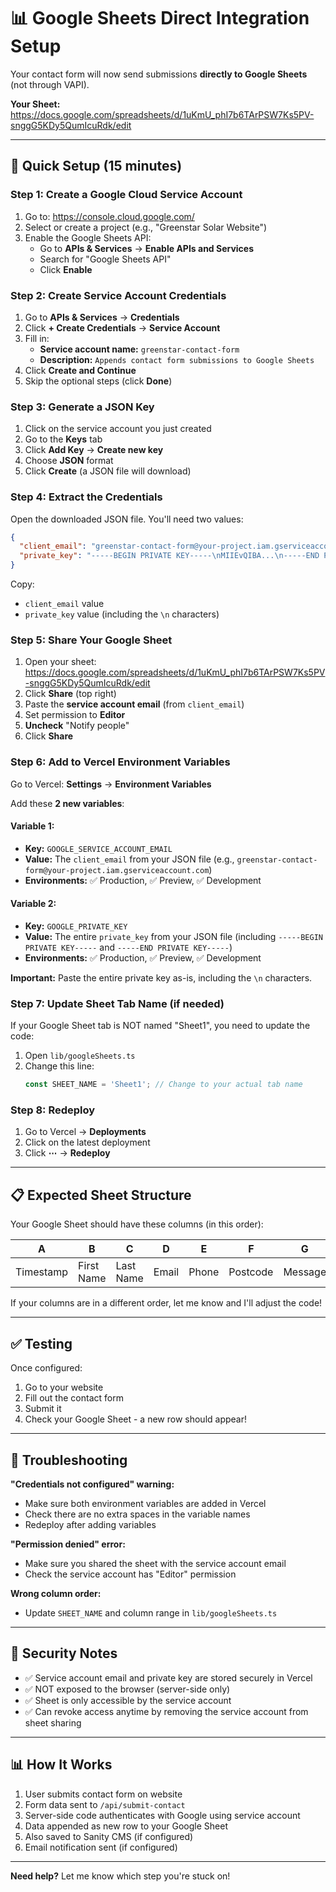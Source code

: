 # 📊 Google Sheets Direct Integration Setup

Your contact form will now send submissions **directly to Google Sheets** (not through VAPI).

**Your Sheet:** https://docs.google.com/spreadsheets/d/1uKmU_phI7b6TArPSW7Ks5PV-snggG5KDy5QumIcuRdk/edit

---

## 🚀 Quick Setup (15 minutes)

### Step 1: Create a Google Cloud Service Account

1. Go to: https://console.cloud.google.com/
2. Select or create a project (e.g., "Greenstar Solar Website")
3. Enable the Google Sheets API:
   - Go to **APIs & Services** → **Enable APIs and Services**
   - Search for "Google Sheets API"
   - Click **Enable**

### Step 2: Create Service Account Credentials

1. Go to **APIs & Services** → **Credentials**
2. Click **+ Create Credentials** → **Service Account**
3. Fill in:
   - **Service account name:** `greenstar-contact-form`
   - **Description:** `Appends contact form submissions to Google Sheets`
4. Click **Create and Continue**
5. Skip the optional steps (click **Done**)

### Step 3: Generate a JSON Key

1. Click on the service account you just created
2. Go to the **Keys** tab
3. Click **Add Key** → **Create new key**
4. Choose **JSON** format
5. Click **Create** (a JSON file will download)

### Step 4: Extract the Credentials

Open the downloaded JSON file. You'll need two values:

```json
{
  "client_email": "greenstar-contact-form@your-project.iam.gserviceaccount.com",
  "private_key": "-----BEGIN PRIVATE KEY-----\nMIIEvQIBA...\n-----END PRIVATE KEY-----\n"
}
```

Copy:
- `client_email` value
- `private_key` value (including the `\n` characters)

### Step 5: Share Your Google Sheet

1. Open your sheet: https://docs.google.com/spreadsheets/d/1uKmU_phI7b6TArPSW7Ks5PV-snggG5KDy5QumIcuRdk/edit
2. Click **Share** (top right)
3. Paste the **service account email** (from `client_email`)
4. Set permission to **Editor**
5. **Uncheck** "Notify people"
6. Click **Share**

### Step 6: Add to Vercel Environment Variables

Go to Vercel: **Settings** → **Environment Variables**

Add these **2 new variables**:

#### Variable 1:
- **Key:** `GOOGLE_SERVICE_ACCOUNT_EMAIL`
- **Value:** The `client_email` from your JSON file
  (e.g., `greenstar-contact-form@your-project.iam.gserviceaccount.com`)
- **Environments:** ✅ Production, ✅ Preview, ✅ Development

#### Variable 2:
- **Key:** `GOOGLE_PRIVATE_KEY`
- **Value:** The entire `private_key` from your JSON file
  (including `-----BEGIN PRIVATE KEY-----` and `-----END PRIVATE KEY-----`)
- **Environments:** ✅ Production, ✅ Preview, ✅ Development

**Important:** Paste the entire private key as-is, including the `\n` characters.

### Step 7: Update Sheet Tab Name (if needed)

If your Google Sheet tab is NOT named "Sheet1", you need to update the code:

1. Open `lib/googleSheets.ts`
2. Change this line:
   ```typescript
   const SHEET_NAME = 'Sheet1'; // Change to your actual tab name
   ```

### Step 8: Redeploy

1. Go to Vercel → **Deployments**
2. Click on the latest deployment
3. Click **⋯** → **Redeploy**

---

## 📋 Expected Sheet Structure

Your Google Sheet should have these columns (in this order):

| A | B | C | D | E | F | G | H |
|---|---|---|---|---|---|---|---|
| Timestamp | First Name | Last Name | Email | Phone | Postcode | Message | Source |

If your columns are in a different order, let me know and I'll adjust the code!

---

## ✅ Testing

Once configured:

1. Go to your website
2. Fill out the contact form
3. Submit it
4. Check your Google Sheet - a new row should appear!

---

## 🔧 Troubleshooting

**"Credentials not configured" warning:**
- Make sure both environment variables are added in Vercel
- Check there are no extra spaces in the variable names
- Redeploy after adding variables

**"Permission denied" error:**
- Make sure you shared the sheet with the service account email
- Check the service account has "Editor" permission

**Wrong column order:**
- Update `SHEET_NAME` and column range in `lib/googleSheets.ts`

---

## 🔐 Security Notes

- ✅ Service account email and private key are stored securely in Vercel
- ✅ NOT exposed to the browser (server-side only)
- ✅ Sheet is only accessible by the service account
- ✅ Can revoke access anytime by removing the service account from sheet sharing

---

## 📊 How It Works

1. User submits contact form on website
2. Form data sent to `/api/submit-contact`
3. Server-side code authenticates with Google using service account
4. Data appended as new row to your Google Sheet
5. Also saved to Sanity CMS (if configured)
6. Email notification sent (if configured)

---

**Need help?** Let me know which step you're stuck on!
